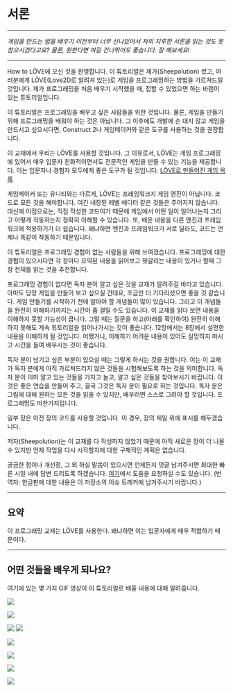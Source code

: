 # 서론

___

*게임을 만드는 법을 배우기 이전부터 너무 신나있어서 저의 지루한 서론을 읽는 것도 못 참으시겠다고요? 물론, 원한다면 여길 건너뛰어도 좋습니다. 잘 해보세요!*
___

How to LÖVE에 오신 것을 환영합니다. 이 튜토리얼은 제가(Sheepolution) 썼고, 여러분에게 LÖVE(Love2D로 알려져 있는)로 게임을 프로그래밍하는 방법을 가르쳐드릴 것입니다. 제가 프로그래밍을 처음 배우기 시작했을 때, 접할 수 있었으면 하는 바램이 있는 튜토리얼입니다.

이 튜토리얼은 프로그래밍을 배우고 싶은 사람들을 위한 것입니다. 물론, 게임을 만들기 위해 프로그래밍을 배워야 하는 것은 아닙니다. 그 이후에도 개발에 손 대지 않고 게임을 만드시고 싶으시다면, Construct 2나 게임메이커와 같은 도구를 사용하는 것을 권장합니다.

이 교재에서 우리는 LÖVE를 사용할 것입니다. 그 이유로서, LÖVE는 게임 프로그래밍에 있어서 매우 입문자 친화적이면서도 전문적인 게임을 만들 수 있는 기능을 제공합니다. 이는 입문자나 경험자 모두에게 좋은 도구가 될 것입니다. [LÖVE로 만들어진 게임 목록](https://store.steampowered.com/curator/32659238-L%C3%96VE-Games/)

게임메이커 또는 유니티와는 다르게, LÖVE는 프레임워크지 게임 엔진이 아닙니다. 코드로 모든 것을 해야합니다. 여긴 내장된 레벨 에디터 같은 것들은 주어지지 않습니다. 대신에 이점으로는, 직접 작성한 코드이기 때문에 게임에서 어떤 일이 일어나는지 그리고 어떻게 작동하는지 정확히 이해할 수 있습니다. 또, 배운 내용을 다른 엔진과 프레임워크에 적용하기가 더 쉽습니다. 왜냐하면 엔진과 프레임워크가 서로 달라도, 코드는 언제나 똑같이 작동하기 때문입니다.

이 튜토리얼은 프로그래밍 경험이 없는 사람들을 위해 쓰여졌습니다. 프로그래밍에 대한 경험이 있으시다면 각 장마다 요약된 내용을 읽어보고 헷갈리는 내용이 있거나 할때 그 장 전체를 읽는 것을 추천합니다.

프로그래밍 경험이 없다면 독자 분이 알고 싶은 것을 교재가 알려주길 바라고 있습니다. 아마도 당장 게임을 만들어 보고 싶으실 건데요, 조금만 더 기다리셨으면 좋을 것 같습니다. 게임 만들기를 시작하기 전에 알아야 할 개념들이 많이 있습니다. 그리고 이 개념들을 완전히 이해하기까지는 시간이 좀 걸릴 수도 있습니다. 이 교재를 읽다 보면 내용을 이해하지 못할 가능성이 큽니다. 그럴 때는 질문을 하고(아래를 확인하여) 완전히 이해하지 못해도 계속 튜토리얼을 읽어나가시는 것이 좋습니다. 12장에서는 8장에서 설명한 내용을 이해하게 될 것입니다. 어쨌거나, 이해하기 어려운 내용이 있어도 실망하지 마시고 시간을 들여 배우시는 것이 좋습니다.

독자 분이 넘기고 싶은 부분이 있으실 때는 그렇게 하시는 것을 권합니다. 이는 이 교재가 독자 분에게 아직 가르쳐드리지 않은 것들을 시험해보도록 하는 것을 의미합니다. 독자 분이 이미 알고 있는 것들을 가지고 놀고, 알고 싶은 것들을 찾아보시기 바랍니다. 이것은 좋은 연습을 만들어 주고, 결국 그것은 독자 분이 필요로 하는 것입니다. 독자 분은 그림에 대해 원하는 모든 것을 읽을 수 있지만, 배우려면 스스로 그려야 할 것입니다. 프로그래밍도 마찬가지입니다.

일부 장은 이전 장의 코드를 사용할 것입니다. 이 경우, 장의 제일 위에 표시를 해두겠습니다.

저자(Sheepolution)는 이 교재를 다 작성하지 않았기 때문에 아직 새로운 장이 더 나올 수 있지만 언제 작업을 다시 시작할지에 대한 구체적인 계획은 없습니다.

궁금한 점이나 개선점, 그 외 하실 말씀이 있으시면 언제든지 댓글 남겨주시면 최대한 빠른 시일 내에 답변 드리도록 하겠습니다. [여기](https://discord.gg/MHtXaxQ)에서 도움을 요청하실 수도 있습니다.
(번역자: 한글판에 대한 내용은 이 저장소의 이슈 트래커에 남겨주시기 바랍니다.)

___

## 요약

이 프로그래밍 교재는 LÖVE를 사용한다. 왜냐하면 이는 입문자에게 매우 적합하기 때문이다.

___

## 어떤 것들을 배우게 되나요?

여기에 있는 몇 가지 GIF 영상이 이 튜토리얼로 배울 내용에 대해 알려줍니다.

![](/images/book/14/demo.gif)

![](/images/book/16/following_circle_distance.gif)

![](/images/book/17/jump_help.png) ![](/images/book/17/jump.gif)

![](/images/book/18/tile-move-2.gif)

![](/images/book/22/splitscreen.gif)

![](/images/book/23/box_wall_good.gif)

![](/images/book/24/jumping.gif)
